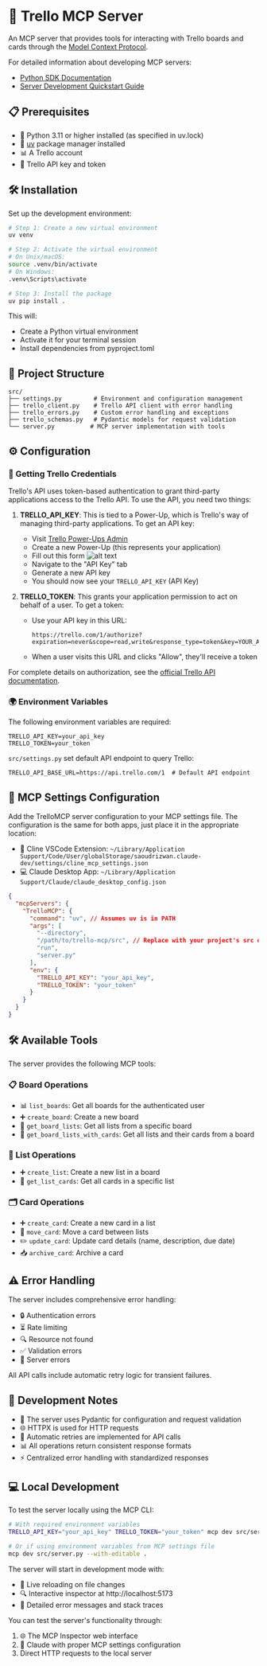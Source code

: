 # 🎯 Trello MCP Server

An MCP server that provides tools for interacting with Trello boards and cards through the [Model Context Protocol](https://modelcontextprotocol.io/introduction).

For detailed information about developing MCP servers:

- [Python SDK Documentation](https://github.com/modelcontextprotocol/python-sdk)
- [Server Development Quickstart Guide](https://modelcontextprotocol.io/quickstart/server)

## 📋 Prerequisites

- 🐍 Python 3.11 or higher installed (as specified in uv.lock)
- 🚀 [uv](https://github.com/astral-sh/uv) package manager installed
- 📊 A Trello account
- 🔑 Trello API key and token

## 🛠️ Installation

Set up the development environment:

```bash
# Step 1: Create a new virtual environment
uv venv

# Step 2: Activate the virtual environment
# On Unix/macOS:
source .venv/bin/activate
# On Windows:
.venv\Scripts\activate

# Step 3: Install the package
uv pip install .
```

This will:

- Create a Python virtual environment
- Activate it for your terminal session
- Install dependencies from pyproject.toml

## 📁 Project Structure

```
src/
├── settings.py         # Environment and configuration management
├── trello_client.py    # Trello API client with error handling
├── trello_errors.py    # Custom error handling and exceptions
├── trello_schemas.py   # Pydantic models for request validation
└── server.py          # MCP server implementation with tools
```

## ⚙️ Configuration

### 🔐 Getting Trello Credentials

Trello's API uses token-based authentication to grant third-party applications access to the Trello API. To use the API, you need two things:

1. **TRELLO_API_KEY**: This is tied to a Power-Up, which is Trello's way of managing third-party applications. To get an API key:
   - Visit [Trello Power-Ups Admin](https://trello.com/power-ups/admin)
   - Create a new Power-Up (this represents your application)
   - Fill out this form
   ![alt text](image.png)
   - Navigate to the "API Key" tab
   - Generate a new API key
   - You should now see your `TRELLO_API_KEY` (API Key)

2. **TRELLO_TOKEN**: This grants your application permission to act on behalf of a user. To get a token:
   - Use your API key in this URL:
     ```
     https://trello.com/1/authorize?expiration=never&scope=read,write&response_type=token&key=YOUR_API_KEY
     ```
   - When a user visits this URL and clicks "Allow", they'll receive a token

For complete details on authorization, see the [official Trello API documentation](https://developer.atlassian.com/cloud/trello/guides/rest-api/authorization/).

### 🌍 Environment Variables

The following environment variables are required:

```
TRELLO_API_KEY=your_api_key
TRELLO_TOKEN=your_token
```

`src/settings.py` set default API endpoint to query Trello:

```
TRELLO_API_BASE_URL=https://api.trello.com/1  # Default API endpoint
```

## 🔧 MCP Settings Configuration

Add the TrelloMCP server configuration to your MCP settings file. The configuration is the same for both apps, just place it in the appropriate location:

- 🤖 Cline VSCode Extension: `~/Library/Application Support/Code/User/globalStorage/saoudrizwan.claude-dev/settings/cline_mcp_settings.json`
- 💻 Claude Desktop App: `~/Library/Application Support/Claude/claude_desktop_config.json`

```json
{
  "mcpServers": {
    "TrelloMCP": {
      "command": "uv", // Assumes uv is in PATH
      "args": [
        "--directory",
        "/path/to/trello-mcp/src", // Replace with your project's src directory
        "run",
        "server.py"
      ],
      "env": {
        "TRELLO_API_KEY": "your_api_key",
        "TRELLO_TOKEN": "your_token"
      }
    }
  }
}
```

## 🛠️ Available Tools

The server provides the following MCP tools:

### 📋 Board Operations

- 📊 `list_boards`: Get all boards for the authenticated user
- ➕ `create_board`: Create a new board
- 📑 `get_board_lists`: Get all lists from a specific board
- 📂 `get_board_lists_with_cards`: Get all lists and their cards from a board

### 📝 List Operations

- ➕ `create_list`: Create a new list in a board
- 📂 `get_list_cards`: Get all cards in a specific list

### 🗂️ Card Operations

- ➕ `create_card`: Create a new card in a list
- 🔄 `move_card`: Move a card between lists
- ✏️ `update_card`: Update card details (name, description, due date)
- 📥 `archive_card`: Archive a card

## ⚠️ Error Handling

The server includes comprehensive error handling:

- 🔒 Authentication errors
- ⏳ Rate limiting
- 🔍 Resource not found
- ✅ Validation errors
- 🚨 Server errors

All API calls include automatic retry logic for transient failures.

## 📝 Development Notes

- 🔧 The server uses Pydantic for configuration and request validation
- 🌐 HTTPX is used for HTTP requests
- 🔄 Automatic retries are implemented for API calls
- 📊 All operations return consistent response formats
- ⚡ Centralized error handling with standardized responses

## 💻 Local Development

To test the server locally using the MCP CLI:

```bash
# With required environment variables
TRELLO_API_KEY="your_api_key" TRELLO_TOKEN="your_token" mcp dev src/server.py --with-editable .

# Or if using environment variables from MCP settings file
mcp dev src/server.py --with-editable .
```

The server will start in development mode with:

- 🔄 Live reloading on file changes
- 🔍 Interactive inspector at http://localhost:5173
- 🐛 Detailed error messages and stack traces

You can test the server's functionality through:

1. 🌐 The MCP Inspector web interface
2. 🤖 Claude with proper MCP settings configuration
3. Direct HTTP requests to the local server
